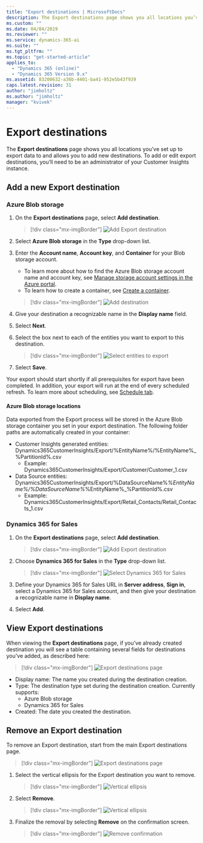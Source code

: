 ```yaml
---
title: "Export destinations | MicrosoftDocs"
description: The Export destinations page shows you all locations you’ve set up to export data to and allows you to add new destinations.
ms.custom: ""
ms.date: 04/04/2019
ms.reviewer: ""
ms.service: dynamics-365-ai
ms.suite: ""
ms.tgt_pltfrm: ""
ms.topic: "get-started-article"
applies_to: 
  - "Dynamics 365 (online)"
  - "Dynamics 365 Version 9.x"
ms.assetid: 83200632-a36b-4401-ba41-952e5b43f939
caps.latest.revision: 31
author: "jimholtz"
ms.author: "jimholtz"
manager: "kvivek"
---
```

# Export destinations

The **Export destinations** page shows you all locations you’ve set up to export data to and allows you to add new destinations. To add or edit export destinations, you’ll need to be an administrator of your Customer Insights instance.

## Add a new Export destination

### Azure Blob storage

1. On the **Export destinations** page, select **Add destination**.

   > [!div class="mx-imgBorder"] 
   > ![Add Export destination](media/add-export-destination.png "Add Export destination")

2. Select **Azure Blob storage** in the **Type** drop-down list.

3. Enter the **Account name**, **Account key**, and **Container** for your Blob storage account.
    - To learn more about how to find the Azure Blob storage account name and account key, see [Manage storage account settings in the Azure portal](https://docs.microsoft.com/en-us/azure/storage/common/storage-account-manage).
    - To learn how to create a container, see [Create a container](https://docs.microsoft.com/en-us/azure/storage/blobs/storage-quickstart-blobs-portal#create-a-container).

    > [!div class="mx-imgBorder"] 
    > ![Add destination](media/export-destinations-azure-blob.png "Add destination")

4. Give your destination a recognizable name in the **Display name** field.

5. Select **Next**.

6. Select the box next to each of the entities you want to export to this destination.

   > [!div class="mx-imgBorder"] 
   > ![Select entities to export](media/export-destinations-azure-blob-entities.png "Select entities to export")

7. Select **Save**.

Your export should start shortly if all prerequisites for export have been completed.  In addition, your export will run at the end of every scheduled refresh.  To learn more about scheduling, see [Schedule tab](https://docs.microsoft.com/en-us/dynamics365/ai/customer-insights/pm-settings#schedule-tab).

#### Azure Blob storage locations


<!--Note from editor: Is "set" correct in the next sentence, or should it be "set up"? -->

Data exported from the Export process will be stored in the Azure Blob storage container you set in your export destination.  The following folder paths are automatically created in your container:

  - Customer Insights generated entities: Dynamics365CustomerInsights/Export/%EntityName%/%EntityName%_%PartitionId%.csv
    - Example: Dynamics365CustomerInsights/Export/Customer/Customer_1.csv
  - Data Source entities: Dynamics365CustomerInsights/Export/%DataSourceName%_%EntityName%/%DataSourceName%_%EntityName%_%PartitionId%.csv
    - Example: Dynamics365CustomerInsights/Export/Retail_Contacts/Retail_Contacts_1.csv
	
### Dynamics 365 for Sales
1. On the **Export destinations** page, select **Add destination**.

   > [!div class="mx-imgBorder"] 
   > ![Add Export destination](media/add-export-destination.png "Add Export destination")

2. Choose **Dynamics 365 for Sales** in the **Type** drop-down list.

   > [!div class="mx-imgBorder"] 
   > ![Select Dynamics 365 for Sales](media/export-destinations-dynamics365-for-sales.png "Select Dynamics 365 for Sales")


<!--from editor: In the following paragraph, it looks like "Enter" would be a better choice than "Define." Also, is "Sign in" an action? If so, it shouldn't be in bold. -->


3. Define your Dynamics 365 for Sales URL in **Server address**, **Sign in**, select a Dynamics 365 for Sales account, and then give your destination a recognizable name in **Display name**.

4. Select **Add**.

## View Export destinations

When viewing the **Export destinations** page, if you’ve already created destination you will see a table containing several fields for destinations you’ve added, as described here:

   > [!div class="mx-imgBorder"] 
   > ![Export destinations page](media/export-destinations-page.png "Export destinations page")
	
  - Display name: The name you created during the destination creation.
  - Type: The destination type set during the destination creation.  Currently supports:
    - Azure Blob storage
    - Dynamics 365 for Sales
  - Created: The date you created the destination.

## Remove an Export destination

To remove an Export destination, start from the main Export destinations page.

> [!div class="mx-imgBorder"] 
> ![Export destinations page](media/export-destinations-page.png "Export destinations page")



<!--from editor: The next two images are identical. Seems like the previous image should be used for step 1.  -->


1. Select the vertical ellipsis for the Export destination you want to remove.

   > [!div class="mx-imgBorder"] 
   > ![Vertical ellipsis](media/export-destinations-page-vertical-ellipsis-remove.png "Vertical ellipsis")

2. Select **Remove**.

   > [!div class="mx-imgBorder"] 
   > ![Vertical ellipsis](media/export-destinations-page-vertical-ellipsis-remove.png "Vertical ellipsis")

3. Finalize the removal by selecting **Remove** on the confirmation screen.

   > [!div class="mx-imgBorder"] 
   > ![Remove confirmation](media/export-destinations-page-vertical-ellipsis-remove-confirmation.png "Remove confirmation")
